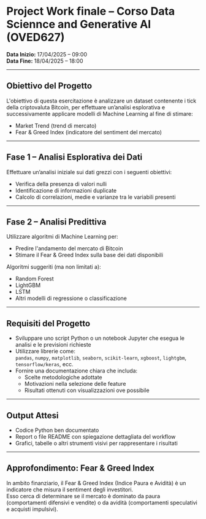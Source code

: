 # Project Work finale – Corso Data Sciennce and Generative AI (OVED627)

**Data Inizio:** 17/04/2025 – 09:00  
**Data Fine:** 18/04/2025 – 18:00

---

## Obiettivo del Progetto

L'obiettivo di questa esercitazione è analizzare un dataset contenente i tick della criptovaluta Bitcoin, per effettuare un’analisi esplorativa e successivamente applicare modelli di Machine Learning al fine di stimare:

- Market Trend (trend di mercato)
- Fear & Greed Index (indicatore del sentiment del mercato)

---

## Fase 1 – Analisi Esplorativa dei Dati

Effettuare un’analisi iniziale sui dati grezzi con i seguenti obiettivi:

- Verifica della presenza di valori nulli
- Identificazione di informazioni duplicate
- Calcolo di correlazioni, medie e varianze tra le variabili presenti

---

## Fase 2 – Analisi Predittiva

Utilizzare algoritmi di Machine Learning per:

- Predire l'andamento del mercato di Bitcoin
- Stimare il Fear & Greed Index sulla base dei dati disponibili

Algoritmi suggeriti (ma non limitati a):

- Random Forest
- LightGBM
- LSTM
- Altri modelli di regressione o classificazione

---

## Requisiti del Progetto

- Sviluppare uno script Python o un notebook Jupyter che esegua le analisi e le previsioni richieste
- Utilizzare librerie come:  
  `pandas`, `numpy`, `matplotlib`, `seaborn`, `scikit-learn`, `xgboost`, `lightgbm`, `tensorflow/keras`, ecc.
- Fornire una documentazione chiara che includa:
  - Scelte metodologiche adottate
  - Motivazioni nella selezione delle feature
  - Risultati ottenuti con visualizzazioni ove possibile

---

## Output Attesi

- Codice Python ben documentato
- Report o file README con spiegazione dettagliata del workflow
- Grafici, tabelle o altri strumenti visivi per rappresentare i risultati

---

## Approfondimento: Fear & Greed Index

In ambito finanziario, il Fear & Greed Index (Indice Paura e Avidità) è un indicatore che misura il sentiment degli investitori.  
Esso cerca di determinare se il mercato è dominato da paura (comportamenti difensivi e vendite) o da avidità (comportamenti speculativi e acquisti impulsivi).

